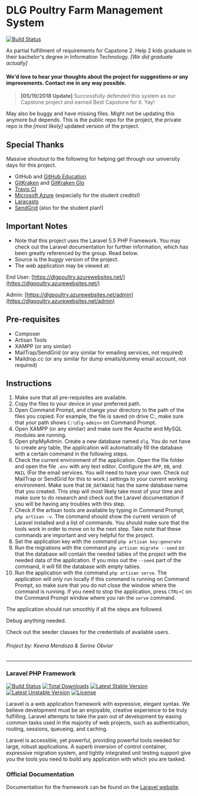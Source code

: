 # DLG Poultry Farm Management System

[![Build Status](https://travis-ci.org/keanmndz/dlgpoultry.svg?branch=master)](https://travis-ci.org/keanmndz/dlgpoultry)

As partial fulfillment of requirements for Capstone 2. Help 2 kids graduate in their bachelor's degree in Information Technology. _[We did graduate actually]_

#### We'd love to hear your thoughts about the project for suggestions or any improvements. Contact me in any way possible.

> **[05/19/2018 Update]** Successfully defended this system as our Capstone project and earned Best Capstone for it. Yay!

May also be buggy and have missing files. Might not be updating this anymore but depends. This is the public repo for the project, the private repo is the _[most likely]_ updated version of the project.

## Special Thanks

Massive shoutout to the following for helping get through our university days for this project.

* GitHub and [GitHub Education](https://education.github.com/pack)
* [GitKraken](https://www.gitkraken.com/) and [GitKraken Glo](https://www.gitkraken.com/glo)
* [Travis CI](https://travis-ci.org/)
* [Microsoft Azure](https://azure.microsoft.com/) (especially for the student credits!)
* [Laracasts](https://laracasts.com/)
* [SendGrid](https://sendgrid.com/) (also for the student plan!)

## Important Notes

* Note that this project uses the Laravel 5.5 PHP Framework. You may check out the Laravel documentation for further information, which has been greatly referenced by the group. Read below.
* Source is the buggy version of the project.
* The web application may be viewed at:

End User: [https://dlgpoultry.azurewebsites.net/](https://dlgpoultry.azurewebsites.net/)

Admin: [https://dlgpoultry.azurewebsites.net/admin](https://dlgpoultry.azurewebsites.net/admin)

## Pre-requisites

- Composer
- Artisan Tools
- XAMPP (or any similar)
- MailTrap/SendGrid (or any similar for emailing services, not required)
- Maildrop.cc (or any similar for dump emails/dummy email account, not required)

## Instructions

1. Make sure that all pre-requisites are available.
2. Copy the files to your device in your preferred path.
3. Open Command Prompt, and change your directory to the path of the files you copied. For example, the file is saved on drive C:, make sure that your path shows `C:\dlg-admin>` on Command Prompt.
4. Open XAMPP (or any similar) and make sure the Apache and MySQL modules are running.
5. Open phpMyAdmin. Create a new database named `dlg`. You do not have to create any table, the application will automatically fill the database with a certain command in the following steps.
6. Check the current environment of the application. Open the file folder and open the file `.env` with any text editor. Configure the `APP`, `DB`, and `MAIL` (For the email services. You will need to have your own. Check out MailTrap or SendGrid for this to work.) settings to your current working environment. Make sure that `DB_DATABASE` has the same database name that you created. This step will most likely take most of your time and make sure to do research and check out the Laravel documentation if you will be having any troubles with this step.
7. Check if the artisan tools are available by typing in Command Prompt, `php artisan -v`. The command should show the current version of Laravel installed and a list of commands. You should make sure that the tools work in order to move on to the next step. Take note that these commands are important and very helpful for the project.
8. Set the application key with the command `php artisan key:generate`
9. Run the migrations with the command `php artisan migrate --seed` so that the database will contain the needed tables of the project with the needed data of the application. If you miss out the `--seed` part of the command, it will fill the database with empty tables. 
10. Run the application with the command `php artisan serve`. The application will only run locally if this command is running on Command Prompt, so make sure that you do not close the window where the command is running. If you need to stop the application, press `CTRL+C` on the Command Prompt window where you ran the `serve` command.

The application should run smoothly if all the steps are followed.

Debug anything needed.

Check out the seeder classes for the credentials of available users.

###### _Project by: Keena Mendoza & Serine Obviar_

***

### Laravel PHP Framework

[![Build Status](https://travis-ci.org/laravel/framework.svg)](https://travis-ci.org/laravel/framework)
[![Total Downloads](https://poser.pugx.org/laravel/framework/d/total.svg)](https://packagist.org/packages/laravel/framework)
[![Latest Stable Version](https://poser.pugx.org/laravel/framework/v/stable.svg)](https://packagist.org/packages/laravel/framework)
[![Latest Unstable Version](https://poser.pugx.org/laravel/framework/v/unstable.svg)](https://packagist.org/packages/laravel/framework)
[![License](https://poser.pugx.org/laravel/framework/license.svg)](https://packagist.org/packages/laravel/framework)

Laravel is a web application framework with expressive, elegant syntax. We believe development must be an enjoyable, creative experience to be truly fulfilling. Laravel attempts to take the pain out of development by easing common tasks used in the majority of web projects, such as authentication, routing, sessions, queueing, and caching.

Laravel is accessible, yet powerful, providing powerful tools needed for large, robust applications. A superb inversion of control container, expressive migration system, and tightly integrated unit testing support give you the tools you need to build any application with which you are tasked.

### Official Documentation

Documentation for the framework can be found on the [Laravel website](http://laravel.com/docs).
